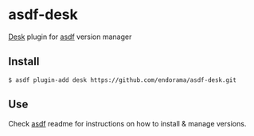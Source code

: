 # asdf-desk

[Desk](https://github.com/jamesob/desk) plugin for [asdf](https://github.com/asdf-vm/asdf) version manager

## Install

```
$ asdf plugin-add desk https://github.com/endorama/asdf-desk.git
```

## Use

Check [asdf](https://github.com/asdf-vm/asdf) readme for instructions on how to install & manage versions.

